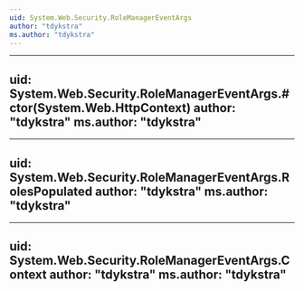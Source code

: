 ```yaml
---
uid: System.Web.Security.RoleManagerEventArgs
author: "tdykstra"
ms.author: "tdykstra"
---
```


---
uid: System.Web.Security.RoleManagerEventArgs.#ctor(System.Web.HttpContext)
author: "tdykstra"
ms.author: "tdykstra"
---

---
uid: System.Web.Security.RoleManagerEventArgs.RolesPopulated
author: "tdykstra"
ms.author: "tdykstra"
---

---
uid: System.Web.Security.RoleManagerEventArgs.Context
author: "tdykstra"
ms.author: "tdykstra"
---
